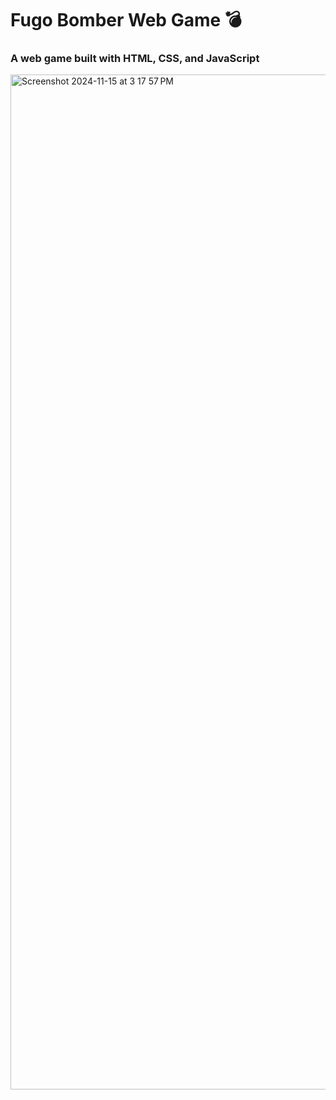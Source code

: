 # Fugo Bomber Web Game 💣
### A web game built with HTML, CSS, and JavaScript 
<img width="1624" alt="Screenshot 2024-11-15 at 3 17 57 PM" src="https://github.com/user-attachments/assets/52d8ca56-32fb-45ee-ba40-f5bcae0a6014">
